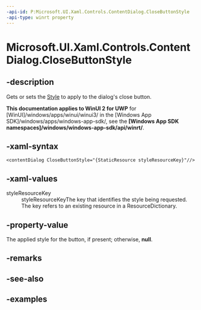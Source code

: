 ```yaml
---
-api-id: P:Microsoft.UI.Xaml.Controls.ContentDialog.CloseButtonStyle
-api-type: winrt property
---
```


<!-- Property syntax.
public Style CloseButtonStyle { get;  set; }
-->

# Microsoft.UI.Xaml.Controls.ContentDialog.CloseButtonStyle

## -description
Gets or sets the [Style](./../windows.ui.xaml/style.md) to apply to the dialog's close button. 

**This documentation applies to WinUI 2 for UWP** for [WinUI]/windows/apps/winui/winui3/ in the [Windows App SDK]/windows/apps/windows-app-sdk/, see the **[Windows App SDK namespaces]/windows/windows-app-sdk/api/winrt/**.

## -xaml-syntax
```xaml
<contentDialog CloseButtonStyle="{StaticResource styleResourceKey}"//>
```

## -xaml-values
<dl><dt>styleResourceKey</dt><dd>styleResourceKeyThe key that identifies the style being requested. The key refers to an existing resource in a ResourceDictionary.</dd>
</dl>

## -property-value
The applied style for the button, if present; otherwise, **null**. 

## -remarks

## -see-also

## -examples

